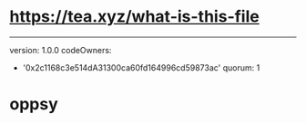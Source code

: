 # https://tea.xyz/what-is-this-file
---
version: 1.0.0
codeOwners:
  - '0x2c1168c3e514dA31300ca60fd164996cd59873ac'
quorum: 1
# oppsy
